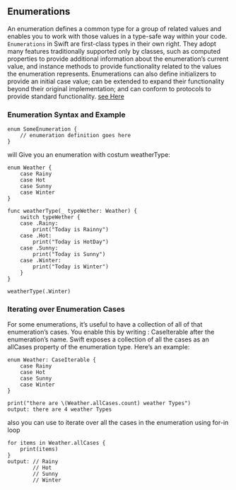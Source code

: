 ## Enumerations

An enumeration defines a common type for a group of related values and enables you to work with those values in a type-safe way within your code.
`Enumerations` in Swift are first-class types in their own right. They adopt many features traditionally supported only by classes, such as computed properties to provide additional information about the enumeration’s current value, and instance methods to provide functionality related to the values the enumeration represents. Enumerations can also define initializers to provide an initial case value; can be extended to expand their functionality beyond their original implementation; and can conform to protocols to provide standard functionality. [see Here](https://docs.swift.org/swift-book/LanguageGuide/Enumerations.html)

### Enumeration Syntax and Example

```
enum SomeEnumeration {
    // enumeration definition goes here
}
```

will Give you an enumeration with costum weatherType:

```
enum Weather {
    case Rainy
    case Hot
    case Sunny
    case Winter
}

func weatherType(_ typeWether: Weather) {
    switch typeWether {
    case .Rainy:
        print("Today is Rainny")
    case .Hot:
        print("Today is HotDay")
    case .Sunny:
        print("Today is Sunny")
    case .Winter:
        print("Today is Winter")
    }
}

weatherType(.Winter)
```

### Iterating over Enumeration Cases

For some enumerations, it’s useful to have a collection of all of that enumeration’s cases. You enable this by writing : CaseIterable after the enumeration’s name. Swift exposes a collection of all the cases as an allCases property of the enumeration type. Here’s an example:

```
enum Weather: CaseIterable {
    case Rainy
    case Hot
    case Sunny
    case Winter
}

print("there are \(Weather.allCases.count) weather Types")
output: there are 4 weather Types
```

also you can use to iterate over all the cases in the enumeration using for-in loop

```
for items in Weather.allCases {
    print(items)
}
output: // Rainy
        // Hot 
        // Sunny
        // Winter
```

